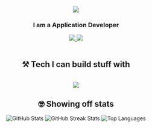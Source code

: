 <h1 align="center">
    <img src="https://readme-typing-svg.herokuapp.com/?font=Righteous&size=35&center=true&vCenter=true&width=500&height=70&duration=4000&lines=Hi+There!+👋;+I'm+Jainam+Barbhaya;" />
</h1>

<h3 align="center">I am a Application Developer</h3>
<div align="center"> 
  <a href="mailto:jainambarbhaya1509@gmail.com">
    <img src="https://img.shields.io/badge/Gmail-333333?style=for-the-badge&logo=gmail&logoColor=red" />
  </a>
  <a href="https://linkedin.com/in/jainambarbhaya" target="_blank">
    <img src="https://img.shields.io/badge/LinkedIn-0077B5?style=for-the-badge&logo=linkedin&logoColor=white" target="_blank" />
  </a>
</div>
<br/>

<h2 align="center">⚒️ Tech I can build stuff with</h2>
<br/>
<div align="center">
    <img src="https://skillicons.dev/icons?i=c,cpp,dart,python,java,js,cs,html,css,flutter,react,nodejs,expressjs,flask,github,aws,azure,docker,figma,mysql,postgresql,mongodb,firebase,redis,unity,vercel,figma,vscode,androidstudio,postman,solidity" />
</div>

<h2 align="center">🤓 Showing off stats</h2>
<div align="center">
    <img src="https://github-readme-stats.vercel.app/api?username=jainambarbhaya1509&theme=github_dark_dimmed&hide_border=true&include_all_commits=true&count_private=true" alt="GitHub Stats"/>
    <img src="https://github-readme-streak-stats.herokuapp.com/?user=jainambarbhaya1509&theme=github_dark_dimmed&hide_border=true" alt="GitHub Streak Stats"/>
    <img src="https://github-readme-stats.vercel.app/api/top-langs/?username=jainambarbhaya1509&theme=github_dark_dimmed&hide_border=true&include_all_commits=true&count_private=true&layout=compact&size_weight=0.5&count_weight=0.5" alt="Top Languages"/>
</div>
